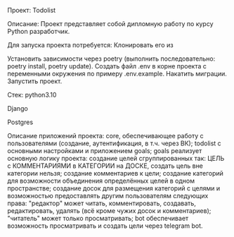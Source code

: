 Проект: Todolist

Описание:
Проект представляет собой дипломную работу по курсу Python разработчик.

Для запуска проекта потребуется:
Клонировать его из 

Установить зависимости через poetry (выполнить последовательно: poetry install, poetry update). Создать файл .env в корне проекта с переменными окружения по примеру .env.example. Накатить миграции. Запустить проект.

  Стек:
python3.10

Django

Postgres

Описание приложений проекта:
core, обеспечивающее работу с пользователями (создание, аутентификация, в т.ч. через ВК);
todolist с основными настройками и приложением goals;
goals реализует основную логику проекта:
создание целей сгруппированных так: ЦЕЛЬ с КОММЕНТАРИЯМИ в КАТЕГОРИИ на ДОСКЕ, создать цель вне категории нельзя;
создание комментариев к цели;
создание категорий для возможности объединения определённых целей в одном пространстве;
создание досок для размещения категорий с целями и возможностью предоставлять другим пользователям следующих права:
"редактор" может читать, комментировать, создавать, редактировать, удалять (всё кроме чужих досок и комментариев);
"читатель" может только просматривать;
bot обеспечивает возможность просматривать и создать цели через telegram bot.